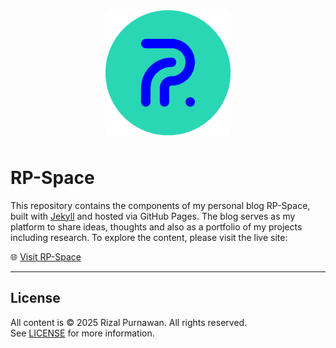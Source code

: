 <div style="
    text-align: center;
    margin-top: 1rem;
    margin-bottom: 3rem;
    ">
    <img
        src="assets/img/rp-logo-2022_2025-circle.png"
        style="height: 200px; width: auto;">
</div>


# **RP-Space**

This repository contains the components of my personal blog RP-Space, built with [Jekyll](https://jekyllrb.com) and hosted via GitHub Pages.
The blog serves as my platform to share ideas, thoughts and also as a portfolio of my projects including research.
To explore the content, please visit the live site:

🌐 [Visit RP-Space](https://rizalpurnawan23.github.io/RP-Space/)

---

## License

All content is &copy; 2025 Rizal Purnawan. All rights reserved.\
See [LICENSE](LICENSE.md) for more information.
